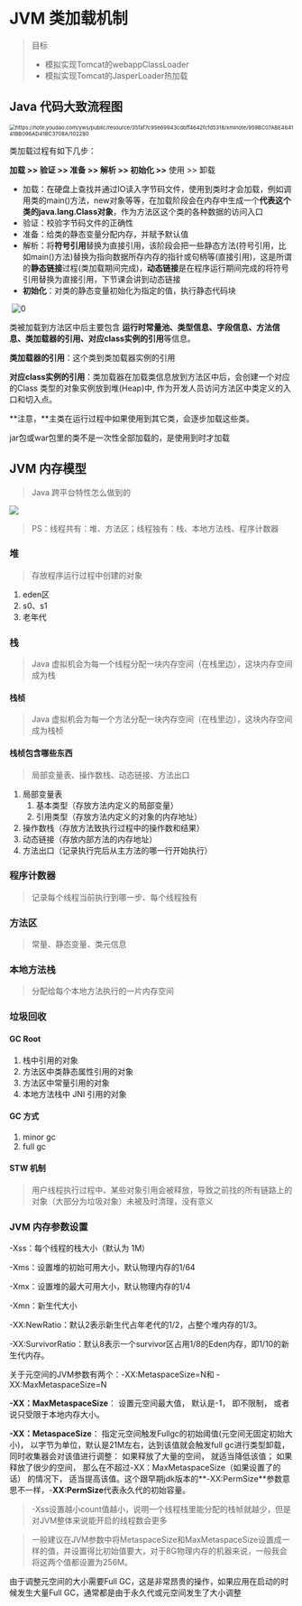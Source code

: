 # JVM 类加载机制

> 目标
>
> - 模拟实现Tomcat的webappClassLoader
> - 模拟实现Tomcat的JasperLoader热加载

## Java 代码大致流程图

<img src="https://note.youdao.com/yws/public/resource/35faf7c95e69943cdbff4642fcfd5318/xmlnote/959BC07ABE464141BB096AD41BC3708A/102280" alt="https://note.youdao.com/yws/public/resource/35faf7c95e69943cdbff4642fcfd5318/xmlnote/959BC07ABE464141BB096AD41BC3708A/102280" style="zoom: 67%;" />

类加载过程有如下几步：

**加载 >> 验证 >> 准备 >> 解析 >> 初始化 >>** 使用 >> 卸载

- 加载：在硬盘上查找并通过IO读入字节码文件，使用到类时才会加载，例如调用类的main()方法，new对象等等，在加载阶段会在内存中生成一个**代表这个类的java.lang.Class对象**，作为方法区这个类的各种数据的访问入口
- 验证：校验字节码文件的正确性
- 准备：给类的静态变量分配内存，并赋予默认值
- 解析：将**符号引用**替换为直接引用，该阶段会把一些静态方法(符号引用，比如main()方法)替换为指向数据所存内存的指针或句柄等(直接引用)，这是所谓的**静态链接**过程(类加载期间完成)，**动态链接**是在程序运行期间完成的将符号引用替换为直接引用，下节课会讲到动态链接
- **初始化**：对类的静态变量初始化为指定的值，执行静态代码块

​    ![0](https://note.youdao.com/yws/public/resource/35faf7c95e69943cdbff4642fcfd5318/xmlnote/8ED5F11F99ED4C29BBBFCBB9C874F20A/102279)

类被加载到方法区中后主要包含 **运行时常量池、类型信息、字段信息、方法信息、类加载器的引用、对应class实例的引用**等信息。

**类加载器的引用**：这个类到类加载器实例的引用

**对应class实例的引用**：类加载器在加载类信息放到方法区中后，会创建一个对应的Class 类型的对象实例放到堆(Heap)中, 作为开发人员访问方法区中类定义的入口和切入点。

**注意，**主类在运行过程中如果使用到其它类，会逐步加载这些类。

jar包或war包里的类不是一次性全部加载的，是使用到时才加载

## JVM 内存模型

> Java 跨平台特性怎么做到的

![](https://gitee.com/HumorGeeks/img/raw/master/img/202111251604337.png)

> PS：线程共有：堆、方法区；线程独有：栈、本地方法栈、程序计数器

### 堆

> 存放程序运行过程中创建的对象

1. eden区
2. s0、s1
3. 老年代

### 栈

> Java 虚拟机会为每一个线程分配一块内存空间（在栈里边），这块内存空间成为栈

#### 栈桢

> Java 虚拟机会为每一个方法分配一块内存空间（在栈里边），这块内存空间成为栈桢

#### 栈桢包含哪些东西

> 局部变量表、操作数栈、动态链接、方法出口

1. 局部变量表
   1. 基本类型（存放方法内定义的局部变量）
   2. 引用类型（存放方法内定义的对象的内存地址）
2. 操作数栈（存放方法致执行过程中的操作数和结果）
3. 动态链接（存放内部方法的内存地址）
4. 方法出口（记录执行完后从主方法的哪一行开始执行）

### 程序计数器

> 记录每个线程当前执行到哪一步、每个线程独有

### 方法区

> 常量、静态变量、类元信息

### 本地方法栈

> 分配给每个本地方法执行的一片内存空间

### 垃圾回收

#### GC Root

1. 栈中引用的对象
2. 方法区中类静态属性引用的对象
3. 方法区中常量引用的对象
4. 本地方法栈中 JNI 引用的对象

#### GC 方式

1. minor gc
2. full gc

#### STW 机制

> 用户线程执行过程中、某些对象引用会被释放，导致之前找的所有链路上的对象（大部分为垃圾对象）未被及时清理，没有意义

### JVM 内存参数设置

-Xss：每个线程的栈大小（默认为 1M）

-Xms：设置堆的初始可用大小，默认物理内存的1/64 

-Xmx：设置堆的最大可用大小，默认物理内存的1/4

-Xmn：新生代大小

-XX:NewRatio：默认2表示新生代占年老代的1/2，占整个堆内存的1/3。

-XX:SurvivorRatio：默认8表示一个survivor区占用1/8的Eden内存，即1/10的新生代内存。

关于元空间的JVM参数有两个：-XX:MetaspaceSize=N和 -XX:MaxMetaspaceSize=N

**-XX：MaxMetaspaceSize**： 设置元空间最大值， 默认是-1， 即不限制， 或者说只受限于本地内存大小。

**-XX：MetaspaceSize**： 指定元空间触发Fullgc的初始阈值(元空间无固定初始大小)， 以字节为单位，默认是21M左右，达到该值就会触发full gc进行类型卸载， 同时收集器会对该值进行调整： 如果释放了大量的空间， 就适当降低该值； 如果释放了很少的空间， 那么在不超过-XX：MaxMetaspaceSize（如果设置了的话） 的情况下， 适当提高该值。这个跟早期jdk版本的**-XX:PermSize**参数意思不一样，-**XX:PermSize**代表永久代的初始容量。

> -Xss设置越小count值越小，说明一个线程栈里能分配的栈帧就越少，但是对JVM整体来说能开启的线程数会更多

> 一般建议在JVM参数中将MetaspaceSize和MaxMetaspaceSize设置成一样的值，并设置得比初始值要大，对于8G物理内存的机器来说，一般我会将这两个值都设置为256M。

由于调整元空间的大小需要Full GC，这是非常昂贵的操作，如果应用在启动的时候发生大量Full GC，通常都是由于永久代或元空间发生了大小调整

